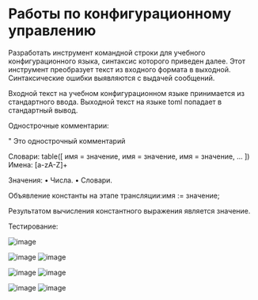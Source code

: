 # Работы по конфигурационному управлению

Разработать инструмент командной строки для учебного конфигурационного языка, синтаксис которого приведен далее. Этот инструмент преобразует текст из входного формата в выходной. Синтаксические ошибки выявляются с выдачей сообщений.

Входной текст на учебном конфигурационном языке принимается из стандартного ввода. Выходной текст на языке toml попадает в стандартный вывод.

Однострочные комментарии:

" Это однострочный комментарий

Словари:
table([
 имя = значение,
 имя = значение,
 имя = значение,
 ...
])
Имена:
[a-zA-Z]+

Значения:
• Числа.
• Словари.

Объявление константы на этапе трансляции:имя := значение;

Результатом вычисления константного выражения является значение.

Тестирование:

![image](https://github.com/user-attachments/assets/18053176-eeea-4348-84ed-6dd28a598a18)

![image](https://github.com/user-attachments/assets/10b4222b-3b36-467c-8d78-bee197438038)
![image](https://github.com/user-attachments/assets/cbe433ce-ebee-429b-b316-65a4f3f7ba6d)

![image](https://github.com/user-attachments/assets/7f9ce697-3146-463a-966c-2d1c94b759b2)
![image](https://github.com/user-attachments/assets/167da578-26e2-497a-a775-7e953c516778)

![image](https://github.com/user-attachments/assets/2165fd5c-efe3-48b4-a50b-34364e647820)
![image](https://github.com/user-attachments/assets/0f854bd8-f3f9-4056-bacf-30b1fe88020d)



